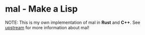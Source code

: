 # mal - Make a Lisp

NOTE: This is my own implementation of mal in **Rust** and **C++**. See [upstream](https://github.com/kanaka/mal) for more information about mal!
